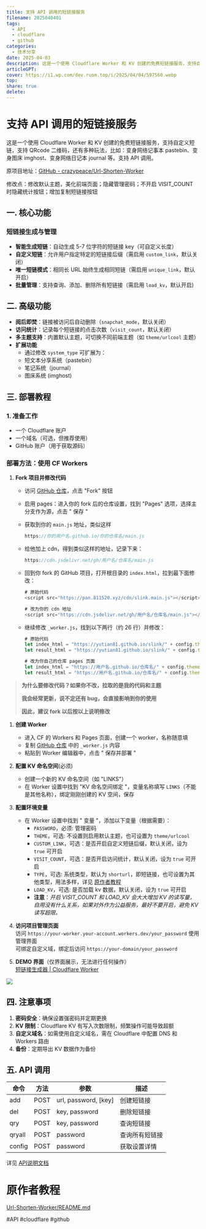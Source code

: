```yaml
---  
title: 支持 API 调用的短链接服务  
filename: 2025040401  
tags:  
  - API  
  - cloudflare  
  - github  
categories:  
  - 技术分享  
date: 2025-04-03  
description: 这是一个使用 Cloudflare Worker 和 KV 创建的免费短链接服务，支持自定义短链，支持 QRcode 二维码，还有多种玩法，比如：变身网络记事本 pastebin、变身图床 imghost、变身网络日记本 journal 等。支持 API 调用。  
articleGPT:   
cover: https://i1.wp.com/dev.ruom.top/i/2025/04/04/597560.webp  
top:   
share: true  
delete:   
---  
```

  
# 支持 API 调用的短链接服务  
  
这是一个使用 Cloudflare Worker 和 KV 创建的免费短链接服务，支持自定义短链，支持 QRcode 二维码，还有多种玩法，比如：变身网络记事本 pastebin、变身图床 imghost、变身网络日记本 journal 等。支持 API 调用。  
  
原项目地址：[GitHub - crazypeace/Url-Shorten-Worker](https://github.com/crazypeace/Url-Shorten-Worker)  
  
修改点：修改默认主题，美化前端页面；隐藏管理密码；不开启 VISIT_COUNT 时隐藏统计按钮；增加复制短链接按钮  
  
## 一. 核心功能  
  
### 短链接生成与管理  
  
- **智能生成短链**：自动生成 5-7 位字符的短链接 key（可自定义长度）  
- **自定义短链**：允许用户指定特定的短链接后缀（需启用 `custom_link`，默认关闭）  
- **唯一短链模式**：相同长 URL 始终生成相同短链（需启用 `unique_link`，默认开启）  
- **批量管理**：支持查询、添加、删除所有短链接（需启用 `load_kv`，默认开启)  
  
## 二. 高级功能  
  
- **阅后即焚**：链接被访问后自动删除（`snapchat_mode`，默认关闭）  
- **访问统计**：记录每个短链接的点击次数（`visit_count`，默认关闭）  
- **多主题支持**：内置默认主题，可切换不同前端主题（如 `theme/urlcool` 主题）  
- **扩展功能**  
  - 通过修改 `system_type` 可扩展为：  
  - 短文本分享系统（pastebin）  
  - 笔记系统（journal）  
  - 图床系统 (imghost)  
  
## 三. 部署教程  
  
### 1. 准备工作  
  
- 一个 Cloudflare 账户  
- 一个域名（可选，但推荐使用）  
- GitHub 账户（用于获取源码）  
  
### 部署方法：使用 CF Workers  
  
1. **Fork 项目并修改代码**  
   - 访问 [GitHub 仓库](https://github.com/yutian81/slink/)，点击 "Fork" 按钮  
   - 启用 pages：进入你的 fork 后的仓库设置，找到 "Pages" 选项，选择主分支作为源，点击 " 保存 "  
   - 获取到你的 `main.js` 地址，类似这样  
  
     ```js
     https://你的用户名.github.io/你的仓库名/main.js
     ```
  
   - 给他加上 cdn，得到类似这样的地址，记录下来：  
  
     ```js
     https://cdn.jsdelivr.net/gh/用户名/仓库名/main.js
     ```
  
   - 回到你 fork 的 GitHub 项目，打开根目录的 `index.html`，拉到最下面修改：  
  
     ```js
     # 原始代码  
     <script src="https://pan.811520.xyz/cdn/slink.main.js"></script>
     
     # 改为你的 cdn 地址  
     <script src="https://cdn.jsdelivr.net/gh/用户名/仓库名/main.js"></script>
     ```
  
    - 继续修改 `_worker.js`，找到以下两行（约 26 行）并修改：  
  
       ```js
       # 原始代码  
       let index_html = "https://yutian81.github.io/slink/" + config.theme + "/index.html"
       let result_html = "https://yutian81.github.io/slink/" + config.theme + "/result.html"
    
       # 改为你自己的仓库 pages 页面  
       let index_html = "https://用户名.github.io/仓库名/" + config.theme + "/index.html"
       let result_html = "https://用户名.github.io/仓库名/" + config.theme + "/result.html"
       ```
  
> **为什么要修改代码？如果你不改，拉取的是我的代码和主题**  
>  
> **我会经常更新，说不定还有 bug，会直接影响到你的使用**  
>  
> **因此，建议 fork 以后按以上说明修改**  
  
1. **创建 Worker**  
   - 进入 CF 的 Workers 和 Pages 页面，创建一个 worker，名称随意填  
   - 复制 [GitHub 仓库](https://github.com/yutian81/slink/) 中的 `_worker.js` 内容  
   - 粘贴到 Worker 编辑器中，点击 " 保存并部署 "  
  
2. **配置 KV 命名空间**(必须)  
   - 创建一个新的 KV 命名空间（如 "LINKS"）  
   - 在 Worker 设置中找到 "KV 命名空间绑定 "，变量名称填写 `LINKS`（不能是其他名称），绑定刚刚创建的 KV 空间，保存  
  
3. **配置环境变量**  
   - 在 Worker 设置中找到 " 变量 "，添加以下变量（根据需要）：  
     - `PASSWORD`，必须: 管理密码  
     - `THEME`，可选: 不设置则启用默认主题，也可设置为 `theme/urlcool`  
     - `CUSTOM_LINK`，可选：是否开启自定义短链后缀，默认关闭，设为 `true` 可开启  
     - `VISIT_COUNT`，可选：是否开启访问统计，默认关闭，设为 `true` 可开启  
     - `TYPE`，可选: 系统类型，默认为 `shorturl`，即短链接，也可设置为其他类型，用法多样，详见 [原作者教程](2025040401.md##%E5%8E%9F%E4%BD%9C%E8%80%85%E6%95%99%E7%A8%8B)  
     - `LOAD_KV`，可选: 是否加载 kv 数据，默认关闭，设为 `true` 可开启  
     - **注意**：*开启 VISIT_COUNT 和 LOAD_KV 会大大增加 KV 的读写量，自用没有什么关系，如果对外作为公益服务，最好不要开启，避免 KV 读写超限。*  
    
4. **访问项目管理页面**    
     访问 `https://your-worker.your-account.workers.dev/your_password` 使用管理界面    
     可绑定自定义域，绑定后访问 `https://your-domain/your_password`  
  
5. **DEMO 界面**（仅界面展示，无法进行任何操作）    
	[短链接生成器 | Cloudflare Worker](https://blog.24811213.xyz/slink/)    
  
![](https://tgfile.yuzong.nyc.mn/1743738746960.png)  
  
## 四. 注意事项  
  
1. **密码安全**：确保设置强密码并定期更换  
2. **KV 限制**：Cloudflare KV 有写入次数限制，频繁操作可能导致超额  
3. **自定义域名**：如需使用自定义域名，需在 Cloudflare 中配置 DNS 和 Workers 路由  
4. **备份**：定期导出 KV 数据作为备份  
  
## 五. API 调用  
  
| 命令 | 方法 | 参数 | 描述 |  
|------|------|------|------|  
| add  | POST | url, password, [key] | 创建短链接 |  
| del  | POST | key, password | 删除短链接 |  
| qry  | POST | key, password | 查询短链接 |  
| qryall | POST | password | 查询所有短链接 |  
| config | POST | password | 获取设置详情 |  
  
详见 [API说明文档](https://github.com/yutian81/slink/blob/main/API.md)  
  
# 原作者教程  
  
[Url-Shorten-Worker/README.md](https://github.com/crazypeace/Url-Shorten-Worker/blob/main/README.md)  
  
#API #cloudflare #github  
